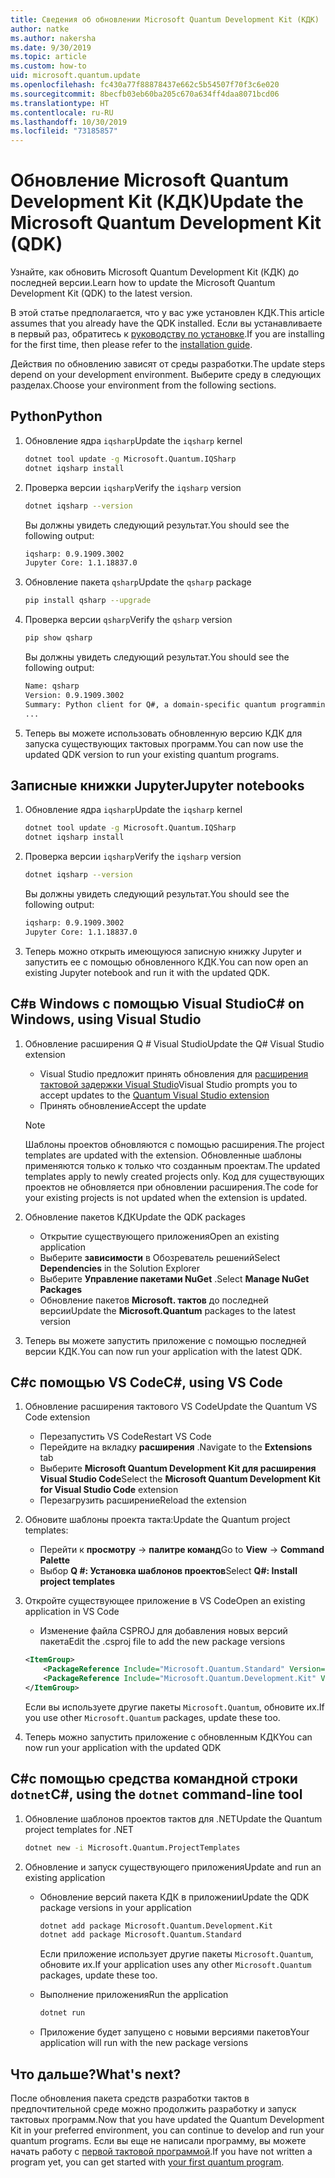 ```yaml
---
title: Сведения об обновлении Microsoft Quantum Development Kit (КДК)
author: natke
ms.author: nakersha
ms.date: 9/30/2019
ms.topic: article
ms.custom: how-to
uid: microsoft.quantum.update
ms.openlocfilehash: fc430a77f88878437e662c5b54507f70f3c6e020
ms.sourcegitcommit: 8becfb03eb60ba205c670a634ff4daa8071bcd06
ms.translationtype: HT
ms.contentlocale: ru-RU
ms.lasthandoff: 10/30/2019
ms.locfileid: "73185857"
---
```

# <a name="update-the-microsoft-quantum-development-kit-qdk"></a><span data-ttu-id="b6018-102">Обновление Microsoft Quantum Development Kit (КДК)</span><span class="sxs-lookup"><span data-stu-id="b6018-102">Update the Microsoft Quantum Development Kit (QDK)</span></span>

<span data-ttu-id="b6018-103">Узнайте, как обновить Microsoft Quantum Development Kit (КДК) до последней версии.</span><span class="sxs-lookup"><span data-stu-id="b6018-103">Learn how to update the Microsoft Quantum Development Kit (QDK) to the latest version.</span></span>

<span data-ttu-id="b6018-104">В этой статье предполагается, что у вас уже установлен КДК.</span><span class="sxs-lookup"><span data-stu-id="b6018-104">This article assumes that you already have the QDK installed.</span></span> <span data-ttu-id="b6018-105">Если вы устанавливаете в первый раз, обратитесь к [руководству по установке](xref:microsoft.quantum.install).</span><span class="sxs-lookup"><span data-stu-id="b6018-105">If you are installing for the first time, then please refer to the [installation guide](xref:microsoft.quantum.install).</span></span>

<span data-ttu-id="b6018-106">Действия по обновлению зависят от среды разработки.</span><span class="sxs-lookup"><span data-stu-id="b6018-106">The update steps depend on your development environment.</span></span> <span data-ttu-id="b6018-107">Выберите среду в следующих разделах.</span><span class="sxs-lookup"><span data-stu-id="b6018-107">Choose your environment from the following sections.</span></span>

## <a name="python"></a><span data-ttu-id="b6018-108">Python</span><span class="sxs-lookup"><span data-stu-id="b6018-108">Python</span></span>

1. <span data-ttu-id="b6018-109">Обновление ядра `iqsharp`</span><span class="sxs-lookup"><span data-stu-id="b6018-109">Update the `iqsharp` kernel</span></span>

    ```bash
    dotnet tool update -g Microsoft.Quantum.IQSharp
    dotnet iqsharp install
    ```

1. <span data-ttu-id="b6018-110">Проверка версии `iqsharp`</span><span class="sxs-lookup"><span data-stu-id="b6018-110">Verify the `iqsharp` version</span></span>

    ```bash
    dotnet iqsharp --version
    ```

    <span data-ttu-id="b6018-111">Вы должны увидеть следующий результат.</span><span class="sxs-lookup"><span data-stu-id="b6018-111">You should see the following output:</span></span>

    ```bash
    iqsharp: 0.9.1909.3002
    Jupyter Core: 1.1.18837.0
    ```

1. <span data-ttu-id="b6018-112">Обновление пакета `qsharp`</span><span class="sxs-lookup"><span data-stu-id="b6018-112">Update the `qsharp` package</span></span>

    ```bash
    pip install qsharp --upgrade
    ```

1. <span data-ttu-id="b6018-113">Проверка версии `qsharp`</span><span class="sxs-lookup"><span data-stu-id="b6018-113">Verify the `qsharp` version</span></span>

    ```bash
    pip show qsharp
    ```

    <span data-ttu-id="b6018-114">Вы должны увидеть следующий результат.</span><span class="sxs-lookup"><span data-stu-id="b6018-114">You should see the following output:</span></span>

    ```bash
    Name: qsharp
    Version: 0.9.1909.3002
    Summary: Python client for Q#, a domain-specific quantum programming language
    ...
    ```

1. <span data-ttu-id="b6018-115">Теперь вы можете использовать обновленную версию КДК для запуска существующих тактовых программ.</span><span class="sxs-lookup"><span data-stu-id="b6018-115">You can now use the updated QDK version to run your existing quantum programs.</span></span>

## <a name="jupyter-notebooks"></a><span data-ttu-id="b6018-116">Записные книжки Jupyter</span><span class="sxs-lookup"><span data-stu-id="b6018-116">Jupyter notebooks</span></span>

1. <span data-ttu-id="b6018-117">Обновление ядра `iqsharp`</span><span class="sxs-lookup"><span data-stu-id="b6018-117">Update the `iqsharp` kernel</span></span>

    ```bash
    dotnet tool update -g Microsoft.Quantum.IQSharp
    dotnet iqsharp install
    ```

1. <span data-ttu-id="b6018-118">Проверка версии `iqsharp`</span><span class="sxs-lookup"><span data-stu-id="b6018-118">Verify the `iqsharp` version</span></span>

    ```bash
    dotnet iqsharp --version
    ```

    <span data-ttu-id="b6018-119">Вы должны увидеть следующий результат.</span><span class="sxs-lookup"><span data-stu-id="b6018-119">You should see the following output:</span></span>

    ```bash
    iqsharp: 0.9.1909.3002
    Jupyter Core: 1.1.18837.0
    ```

1. <span data-ttu-id="b6018-120">Теперь можно открыть имеющуюся записную книжку Jupyter и запустить ее с помощью обновленного КДК.</span><span class="sxs-lookup"><span data-stu-id="b6018-120">You can now open an existing Jupyter notebook and run it with the updated QDK.</span></span>

## <a name="c-on-windows-using-visual-studio"></a><span data-ttu-id="b6018-121">C#в Windows с помощью Visual Studio</span><span class="sxs-lookup"><span data-stu-id="b6018-121">C# on Windows, using Visual Studio</span></span>

1. <span data-ttu-id="b6018-122">Обновление расширения Q # Visual Studio</span><span class="sxs-lookup"><span data-stu-id="b6018-122">Update the Q# Visual Studio extension</span></span>

    - <span data-ttu-id="b6018-123">Visual Studio предложит принять обновления для [расширения тактовой задержки Visual Studio](https://marketplace.visualstudio.com/items?itemName=quantum.DevKit)</span><span class="sxs-lookup"><span data-stu-id="b6018-123">Visual Studio prompts you to accept updates to the [Quantum Visual Studio extension](https://marketplace.visualstudio.com/items?itemName=quantum.DevKit)</span></span>
    - <span data-ttu-id="b6018-124">Принять обновление</span><span class="sxs-lookup"><span data-stu-id="b6018-124">Accept the update</span></span>

    > [!NOTE]
    > <span data-ttu-id="b6018-125">Шаблоны проектов обновляются с помощью расширения.</span><span class="sxs-lookup"><span data-stu-id="b6018-125">The project templates are updated with the extension.</span></span> <span data-ttu-id="b6018-126">Обновленные шаблоны применяются только к только что созданным проектам.</span><span class="sxs-lookup"><span data-stu-id="b6018-126">The updated templates apply to newly created projects only.</span></span> <span data-ttu-id="b6018-127">Код для существующих проектов не обновляется при обновлении расширения.</span><span class="sxs-lookup"><span data-stu-id="b6018-127">The code for your existing projects is not updated when the extension is updated.</span></span>

1. <span data-ttu-id="b6018-128">Обновление пакетов КДК</span><span class="sxs-lookup"><span data-stu-id="b6018-128">Update the QDK packages</span></span>

    - <span data-ttu-id="b6018-129">Открытие существующего приложения</span><span class="sxs-lookup"><span data-stu-id="b6018-129">Open an existing application</span></span>
    - <span data-ttu-id="b6018-130">Выберите **зависимости** в Обозреватель решений</span><span class="sxs-lookup"><span data-stu-id="b6018-130">Select **Dependencies** in the Solution Explorer</span></span>
    - <span data-ttu-id="b6018-131">Выберите **Управление пакетами NuGet** .</span><span class="sxs-lookup"><span data-stu-id="b6018-131">Select **Manage NuGet Packages**</span></span>
    - <span data-ttu-id="b6018-132">Обновление пакетов **Microsoft. тактов** до последней версии</span><span class="sxs-lookup"><span data-stu-id="b6018-132">Update the **Microsoft.Quantum** packages to the latest version</span></span>

1. <span data-ttu-id="b6018-133">Теперь вы можете запустить приложение с помощью последней версии КДК.</span><span class="sxs-lookup"><span data-stu-id="b6018-133">You can now run your application with the latest QDK.</span></span>

## <a name="c-using-vs-code"></a><span data-ttu-id="b6018-134">C#с помощью VS Code</span><span class="sxs-lookup"><span data-stu-id="b6018-134">C#, using VS Code</span></span>

1. <span data-ttu-id="b6018-135">Обновление расширения тактового VS Code</span><span class="sxs-lookup"><span data-stu-id="b6018-135">Update the Quantum VS Code extension</span></span>

    - <span data-ttu-id="b6018-136">Перезапустить VS Code</span><span class="sxs-lookup"><span data-stu-id="b6018-136">Restart VS Code</span></span>
    - <span data-ttu-id="b6018-137">Перейдите на вкладку **расширения** .</span><span class="sxs-lookup"><span data-stu-id="b6018-137">Navigate to the **Extensions** tab</span></span>
    - <span data-ttu-id="b6018-138">Выберите **Microsoft Quantum Development Kit для расширения Visual Studio Code**</span><span class="sxs-lookup"><span data-stu-id="b6018-138">Select the **Microsoft Quantum Development Kit for Visual Studio Code** extension</span></span>
    - <span data-ttu-id="b6018-139">Перезагрузить расширение</span><span class="sxs-lookup"><span data-stu-id="b6018-139">Reload the extension</span></span>

1. <span data-ttu-id="b6018-140">Обновите шаблоны проекта такта:</span><span class="sxs-lookup"><span data-stu-id="b6018-140">Update the Quantum project templates:</span></span>

   - <span data-ttu-id="b6018-141">Перейти к **просмотру** -> **палитре команд**</span><span class="sxs-lookup"><span data-stu-id="b6018-141">Go to **View** -> **Command Palette**</span></span>
   - <span data-ttu-id="b6018-142">Выбор **Q #: Установка шаблонов проектов**</span><span class="sxs-lookup"><span data-stu-id="b6018-142">Select **Q#: Install project templates**</span></span>

1. <span data-ttu-id="b6018-143">Откройте существующее приложение в VS Code</span><span class="sxs-lookup"><span data-stu-id="b6018-143">Open an existing application in VS Code</span></span>

   - <span data-ttu-id="b6018-144">Изменение файла CSPROJ для добавления новых версий пакета</span><span class="sxs-lookup"><span data-stu-id="b6018-144">Edit the .csproj file to add the new package versions</span></span>

    ```xml
    <ItemGroup>
        <PackageReference Include="Microsoft.Quantum.Standard" Version="0.9.1909.3002" />
        <PackageReference Include="Microsoft.Quantum.Development.Kit" Version="0.9.1909.3002" />
    </ItemGroup>
    ```

    <span data-ttu-id="b6018-145">Если вы используете другие пакеты `Microsoft.Quantum`, обновите их.</span><span class="sxs-lookup"><span data-stu-id="b6018-145">If you use other `Microsoft.Quantum` packages, update these too.</span></span>

1. <span data-ttu-id="b6018-146">Теперь можно запустить приложение с обновленным КДК</span><span class="sxs-lookup"><span data-stu-id="b6018-146">You can now run your application with the updated QDK</span></span>

## <a name="c-using-the-dotnet-command-line-tool"></a><span data-ttu-id="b6018-147">C#с помощью средства командной строки `dotnet`</span><span class="sxs-lookup"><span data-stu-id="b6018-147">C#, using the `dotnet` command-line tool</span></span>

1. <span data-ttu-id="b6018-148">Обновление шаблонов проектов тактов для .NET</span><span class="sxs-lookup"><span data-stu-id="b6018-148">Update the Quantum project templates for .NET</span></span>

    ```bash
    dotnet new -i Microsoft.Quantum.ProjectTemplates
    ```

1. <span data-ttu-id="b6018-149">Обновление и запуск существующего приложения</span><span class="sxs-lookup"><span data-stu-id="b6018-149">Update and run an existing application</span></span>

    - <span data-ttu-id="b6018-150">Обновление версий пакета КДК в приложении</span><span class="sxs-lookup"><span data-stu-id="b6018-150">Update the QDK package versions in your application</span></span>

        ```bash
        dotnet add package Microsoft.Quantum.Development.Kit
        dotnet add package Microsoft.Quantum.Standard
        ```

        <span data-ttu-id="b6018-151">Если приложение использует другие пакеты `Microsoft.Quantum`, обновите их.</span><span class="sxs-lookup"><span data-stu-id="b6018-151">If your application uses any other `Microsoft.Quantum` packages, update these too.</span></span>

    - <span data-ttu-id="b6018-152">Выполнение приложения</span><span class="sxs-lookup"><span data-stu-id="b6018-152">Run the application</span></span>

        ```bash
        dotnet run
        ```

    - <span data-ttu-id="b6018-153">Приложение будет запущено с новыми версиями пакетов</span><span class="sxs-lookup"><span data-stu-id="b6018-153">Your application will run with the new package versions</span></span>

## <a name="whats-next"></a><span data-ttu-id="b6018-154">Что дальше?</span><span class="sxs-lookup"><span data-stu-id="b6018-154">What's next?</span></span>

<span data-ttu-id="b6018-155">После обновления пакета средств разработки тактов в предпочтительной среде можно продолжить разработку и запуск тактовых программ.</span><span class="sxs-lookup"><span data-stu-id="b6018-155">Now that you have updated the Quantum Development Kit in your preferred environment, you can continue to develop and run your quantum programs.</span></span> <span data-ttu-id="b6018-156">Если вы еще не написали программу, вы можете начать работу с [первой тактовой программой](xref:microsoft.quantum.write-program).</span><span class="sxs-lookup"><span data-stu-id="b6018-156">If you have not written a program yet, you can get started with [your first quantum program](xref:microsoft.quantum.write-program).</span></span>
